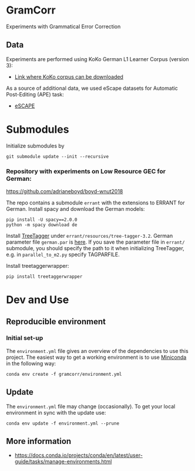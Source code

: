 # GramCorr
Experiments with Grammatical Error Correction

## Data
Experiments are performed using KoKo German L1 Learner Corpus (version 3):
* [Link where KoKo corpus can be downloaded](https://clarin.eurac.edu/repository/xmlui/handle/20.500.12124/12?download=https%3A%2F%2Fclarin.eurac.edu%2Frepository%2Fxmlui%2Fbitstream%2Fhandle%2F20.500.12124%2F12%2Fmmax-v3.zip%3Fsequence%3D12%26dtoken%3Da0ec2a899953dd350b90b3f4dd4a47ef)

As a source of additional data, we used eScape datasets for Automatic Post-Editing (APE) task:
* [eSCAPE](http://hltshare.fbk.eu/QT21/eSCAPE.html)

# Submodules

Initialize submodules by

`git submodule update --init --recursive`

### Repository with experiments on Low Resource GEC for German:
https://github.com/adrianeboyd/boyd-wnut2018

The repo contains a submodule `errant` with the extensions to ERRANT for German.
Install spacy and download the German models:

```
pip install -U spacy==2.0.0
python -m spacy download de
```

Install [TreeTagger](http://www.cis.uni-muenchen.de/~schmid/tools/TreeTagger/) under `errant/resources/tree-tagger-3.2`.
German parameter file `german.par` is [here](https://www.cis.uni-muenchen.de/~schmid/tools/TreeTagger/data/german.par.gz).
If you save the parameter file in `errant/` submodule, you should specify the path to it when initializing TreeTagger, e.g.
in `parallel_to_m2.py` specify TAGPARFILE.    

Install treetaggerwrapper:

```
pip install treetaggerwrapper
```

# Dev and Use

## Reproducible environment
### Initial set-up
The `environment.yml` file gives an overview of the dependencies to use this project.  The easiest way to get a working environment is to use [Miniconda](https://docs.conda.io/en/latest/miniconda.html) in the following way:

`conda env create -f gramcorr/environment.yml`

## Update
The `environment.yml` file may change (occasionally). To get your local environment in sync with the update use:

`conda env update -f environment.yml --prune`

## More information
* https://docs.conda.io/projects/conda/en/latest/user-guide/tasks/manage-environments.html

